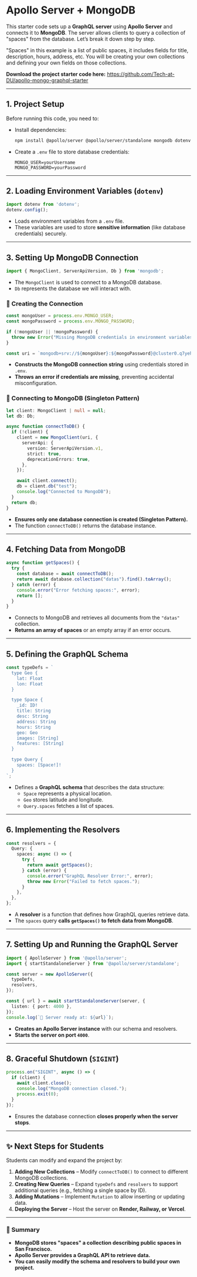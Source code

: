 # Apollo Server + MongoDB
This starter code sets up a **GraphQL server** using **Apollo Server** 
and connects it to **MongoDB**. The server allows clients to query a collection 
of "spaces" from the database. Let’s break it down step by step.

"Spaces" in this example is a list of public spaces, it includes fields for title, 
description, hours, address, etc. You will be creating your own collections and 
defining your own fields on those collections.

**Download the project starter code here:** https://github.com/Tech-at-DU/apollo-mongo-graphql-starter

---

## 1. Project Setup
Before running this code, you need to:
- Install dependencies:  
  ```sh
  npm install @apollo/server @apollo/server/standalone mongodb dotenv
  ```
- Create a `.env` file to store database credentials:
  ```
  MONGO_USER=yourUsername
  MONGO_PASSWORD=yourPassword
  ```

---

## 2. Loading Environment Variables (`dotenv`)
```ts
import dotenv from 'dotenv';
dotenv.config();
```
- Loads environment variables from a `.env` file.
- These variables are used to store **sensitive information** (like database credentials) securely.

---

## 3. Setting Up MongoDB Connection
```ts
import { MongoClient, ServerApiVersion, Db } from 'mongodb';
```
- The `MongoClient` is used to connect to a MongoDB database.
- `Db` represents the database we will interact with.

### **🔹 Creating the Connection**
```ts
const mongoUser = process.env.MONGO_USER;
const mongoPassword = process.env.MONGO_PASSWORD;

if (!mongoUser || !mongoPassword) {
  throw new Error("Missing MongoDB credentials in environment variables.");
}

const uri = `mongodb+srv://${mongoUser}:${mongoPassword}@cluster0.q7yehdv.mongodb.net/?retryWrites=true&w=majority&appName=Cluster0`;
```
- **Constructs the MongoDB connection string** using credentials stored in `.env`.
- **Throws an error if credentials are missing**, preventing accidental misconfiguration.

### 🔹 Connecting to MongoDB (Singleton Pattern)
```ts
let client: MongoClient | null = null;
let db: Db;

async function connectToDB() {
  if (!client) {
    client = new MongoClient(uri, {
      serverApi: {
        version: ServerApiVersion.v1,
        strict: true,
        deprecationErrors: true,
      },
    });

    await client.connect();
    db = client.db("test");
    console.log("Connected to MongoDB");
  }
  return db;
}
```
- **Ensures only one database connection is created (Singleton Pattern).**  
- The function `connectToDB()` returns the database instance.

---

## 4. Fetching Data from MongoDB
```ts
async function getSpaces() {
  try {
    const database = await connectToDB();
    return await database.collection("datas").find().toArray();
  } catch (error) {
    console.error("Error fetching spaces:", error);
    return [];
  }
}
```
- Connects to MongoDB and retrieves all documents from the `"datas"` collection.
- **Returns an array of spaces** or an empty array if an error occurs.

---

## 5. Defining the GraphQL Schema
```ts
const typeDefs = `
  type Geo {
    lat: Float
    lon: Float
  }

  type Space {
    _id: ID!  
    title: String
    desc: String
    address: String
    hours: String
    geo: Geo
    images: [String]
    features: [String]
  }

  type Query {
    spaces: [Space!]!
  }
`;
```
- Defines a **GraphQL schema** that describes the data structure:
  - `Space` represents a physical location.
  - `Geo` stores latitude and longitude.
  - `Query.spaces` fetches a list of spaces.

---

## 6. Implementing the Resolvers
```ts
const resolvers = {
  Query: {
    spaces: async () => {
      try {
        return await getSpaces();
      } catch (error) {
        console.error("GraphQL Resolver Error:", error);
        throw new Error("Failed to fetch spaces.");
      }
    },
  },
};
```
- A **resolver** is a function that defines how GraphQL queries retrieve data.
- The `spaces` query **calls `getSpaces()` to fetch data from MongoDB**.

---

## 7. Setting Up and Running the GraphQL Server
```ts
import { ApolloServer } from '@apollo/server';
import { startStandaloneServer } from '@apollo/server/standalone';

const server = new ApolloServer({
  typeDefs,
  resolvers,
});

const { url } = await startStandaloneServer(server, {
  listen: { port: 4000 },
});
console.log(`🚀 Server ready at: ${url}`);
```
- **Creates an Apollo Server instance** with our schema and resolvers.
- **Starts the server on port `4000`**.

---

## 8. Graceful Shutdown (`SIGINT`)
```ts
process.on("SIGINT", async () => {
  if (client) {
    await client.close();
    console.log("MongoDB connection closed.");
    process.exit(0);
  }
});
```
- Ensures the database connection **closes properly when the server stops**.

---

## ✨ Next Steps for Students
Students can modify and expand the project by:
1. **Adding New Collections** – Modify `connectToDB()` to connect to different MongoDB collections.
2. **Creating New Queries** – Expand `typeDefs` and `resolvers` to support additional queries (e.g., fetching a single space by ID).
3. **Adding Mutations** – Implement `Mutation` to allow inserting or updating data.
4. **Deploying the Server** – Host the server on **Render, Railway, or Vercel**.

---

### 🚀 Summary
- **MongoDB stores "spaces" a collection describing public spaces in San Francisco.**
- **Apollo Server provides a GraphQL API to retrieve data.**
- **You can easily modify the schema and resolvers to build your own project.**